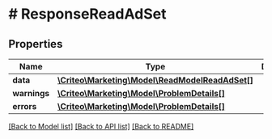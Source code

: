 # # ResponseReadAdSet

## Properties

Name | Type | Description | Notes
------------ | ------------- | ------------- | -------------
**data** | [**\Criteo\Marketing\Model\ReadModelReadAdSet[]**](ReadModelReadAdSet.md) |  | [optional] 
**warnings** | [**\Criteo\Marketing\Model\ProblemDetails[]**](ProblemDetails.md) |  | [optional] 
**errors** | [**\Criteo\Marketing\Model\ProblemDetails[]**](ProblemDetails.md) |  | [optional] 

[[Back to Model list]](../../README.md#documentation-for-models) [[Back to API list]](../../README.md#documentation-for-api-endpoints) [[Back to README]](../../README.md)


